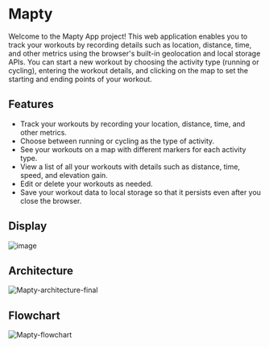 # Mapty
Welcome to the Mapty App project! This web application enables you to track your workouts by recording details such as location, distance, time, and other metrics using the browser's built-in geolocation and local storage APIs. You can start a new workout by choosing the activity type (running or cycling), entering the workout details, and clicking on the map to set the starting and ending points of your workout.

## Features

- Track your workouts by recording your location, distance, time, and other metrics.
- Choose between running or cycling as the type of activity.
- See your workouts on a map with different markers for each activity type.
- View a list of all your workouts with details such as distance, time, speed, and elevation gain.
- Edit or delete your workouts as needed.
- Save your workout data to local storage so that it persists even after you close the browser.

## Display
![image](https://github.com/user-attachments/assets/6933ae78-31ba-40f2-975f-d3af111d6271)

## Architecture
![Mapty-architecture-final](https://github.com/user-attachments/assets/23dcf6a6-317d-4854-a9ce-e632a9d4c858)

## Flowchart
![Mapty-flowchart](https://github.com/user-attachments/assets/1a7318f6-5bc0-4ece-91d7-59402ca47423)
